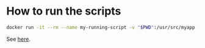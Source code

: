 # How to run the scripts

```bash
docker run -it --rm --name my-running-script -v "$PWD":/usr/src/myapp -w /usr/src/myapp python:3 python your-daemon-or-script.py
```

See [here](https://hub.docker.com/_/python).